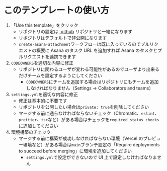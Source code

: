 # このテンプレートの使い方

1. 「Use this template」をクリック
    - リポジトリの設定は [.github](https://github.com/impact-blue/.github/blob/main/.github/settings.yml) リポジトリと一緒になります
    - リポジトリはデフォルトで非公開になります
    - `create-asana-attachment`ワークフローは既に入っているのでプルリクエストの概要に Asana のタスク URL を追加すれば Asana のタスクとプルリクエストを連携できます
2. `CODEOWNERS`を適切な内容に修正
    - リポジトリに関わるユーザが変わる可能性があるのでユーザより出来るだけチームを設定するようにしてください
      - `CODEOWNERS`にチームを追加する場合はリポジトリにもチームを追加しなければなりません（Settings → Collaborators and teams）
3. `settings.yml`を適切な内容に修正
    - 修正は基本的に不要です
    - リポジトリを公開したい場合は`private: true`を削除してください
    - マージする前に通らなければならないチェック（Chromatic、`eslint`、`prettier`、`tsc`など）がある場合はチェックを`required_status_checks`に追加してください
4. 環境構築のチェック
    - マージする前に構築が成功しなければならない環境（Vercel のプレビュー環境など）がある場合は`main`ブランチ設定の「Require deployments to succeed before merging」に環境を追加してください
      - `settings.yml`で設定ができないので UI 上で設定しなければなりません
